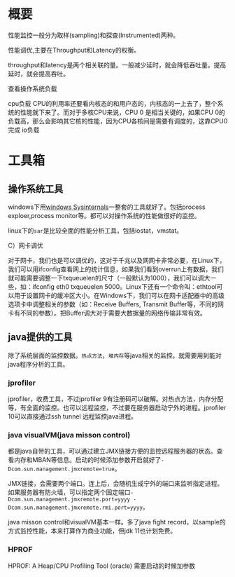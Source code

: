 # 概要

性能监控一般分为取样(sampling)和探查(Instrumented)两种。

性能调优,主要在Throughput和Latency的权衡。

throughput和latency是两个相关联的量。一般减少延时，就会降低吞吐量。提高延时，就会提高吞吐。

查看操作系统负载

cpu负载	CPU的利用率还要看内核态的和用户态的，内核态的一上去了，整个系统的性能就下来了。而对于多核CPU来说，CPU 0 是相当关键的，如果CPU 0的负载高，那么会影响其它核的性能，因为CPU各核间是需要有调度的，这靠CPU0完成
io负载


# 工具箱

## 操作系统工具

windows下用[windows Sysinternals](https://docs.microsoft.com/zh-cn/sysinternals/)一整套的工具就好了。包括process exploer,process monitor等。都可以对操作系统的性能做很好的监控。

linux下的`sar`是比较全面的性能分析工具，包括iostat，vmstat。



C）网卡调优

对于网卡，我们也是可以调优的，这对于千兆以及网网卡非常必要，在Linux下，我们可以用ifconfig查看网上的统计信息，如果我们看到overrun上有数据，我们就可能需要调整一下txqueuelen的尺寸（一般默认为1000），我们可以调大一些，如：ifconfig eth0 txqueuelen 5000。Linux下还有一个命令叫：ethtool可以用于设置网卡的缓冲区大小。在Windows下，我们可以在网卡适配器中的高级选项卡中调整相关的参数（如：Receive Buffers, Transmit Buffer等，不同的网卡有不同的参数）。把Buffer调大对于需要大数据量的网络传输非常有效。


## java提供的工具

除了系统层面的监控数据。`热点方法`，`堆内存`等java相关的监控。就需要用到能对java程序分析的工具。

### jprofiler
jprofiler，收费工具，不过jprofiler 9有注册码可以破解。对热点方法，内存分配等，有全面的监控。也可以远程监控，不过要在服务器启动宁外的进程。jprofiler 10可以直接通过ssh tunnel 远程监控java进程。

### java visualVM(java misson control)
都是java自带的工具，可以通过建立JMX链接方便的监控远程服务器的状态。查看内存和MBAN等信息。启动的时候添加参数开启就好了`-Dcom.sun.management.jmxremote=true`。

JMX链接，会需要两个端口。连上后，会随机生成宁外的端口来监听指定进程。如果服务器有防火墙，可以指定两个固定端口`-Dcom.sun.management.jmxremote.port=yyyy -Dcom.sun.management.jmxremote.rmi.port=yyyy`。

java misson control和visualVM基本一样。多了java fight record，以sample的方式监控性能，本来打算作为商业功能，但jdk 11也计划免费。

### HPROF
HPROF: A Heap/CPU Profiling Tool (oracle) 需要启动的时候加参数
